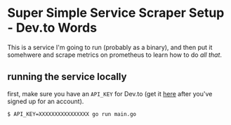 # Super Simple Service Scraper Setup - Dev.to Words

This is a service I'm going to run (probably as a binary), and then put it somehwere and scrape metrics on prometheus to learn how to do _all that_.

## running the service locally

first, make sure you have an `API_KEY` for Dev.to (get it [here](https://dev.to/settings/account) after you've signed up for an account).

```bash
$ API_KEY=XXXXXXXXXXXXXXXX go run main.go
```
